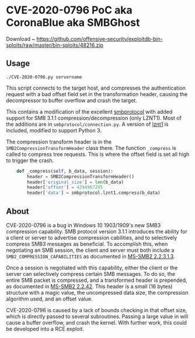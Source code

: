 # CVE-2020-0796 PoC aka CoronaBlue aka SMBGhost

Download ~ https://github.com/offensive-security/exploitdb-bin-sploits/raw/master/bin-sploits/48216.zip

## Usage

`./CVE-2020-0796.py servername`

This script connects to the target host, and compresses the authentication request with a bad offset field set in the transformation header, causing the decompressor to buffer overflow and crash the target.

This contains a modification of the excellent [smbprotocol](https://github.com/jborean93/smbprotocol) with added support for SMB 3.1.1 compression/decompression (only LZNT1). Most of the additions are in `smbprotocol/connection.py`. A version of [lznt1](https://github.com/you0708/lznt1) is included, modified to support Python 3.

The compression transform header is in the `SMB2CompressionTransformHeader` class there. The function `_compress` is called to compress tree requests. This is where the offset field is set all high to trigger the crash.

```python
    def _compress(self, b_data, session):
        header = SMB2CompressionTransformHeader()
        header['original_size'] = len(b_data)
        header['offset'] = 4294967295
        header['data'] = smbprotocol.lznt1.compress(b_data)
```

## About

CVE-2020-0796 is a bug in Windows 10 1903/1909's new SMB3 compression capability. SMB protocol version 3.1.1 introduces the ability for a client or server to advertise compression cabilities, and to selectively compress SMB3 messages as beneficial. To accomplish this, when negotiating an SMB session, the client and server must both include a `SMB2_COMPRESSION_CAPABILITIES` as documented in [MS-SMB2 2.2.3.1.3](https://docs.microsoft.com/en-us/openspecs/windows_protocols/ms-smb2/78e0c942-ab41-472b-b117-4a95ebe88271).

Once a session is negotiated with this capability, either the client or the server can selectively compress certain SMB messages. To do so, the entire SMB packet is compressed, and a transformed header is prepended, as documented in [MS-SMB2 2.2.42](https://docs.microsoft.com/en-us/openspecs/windows_protocols/ms-smb2/1d435f21-9a21-4f4c-828e-624a176cf2a0). This header is a small (16 bytes) structure with a magic value, the uncompressed data size, the compression algorithm used, and an offset value.

CVE-2020-0796 is caused by a lack of bounds checking in that offset size, which is directly passed to several subroutines. Passing a large value in will cause a buffer overflow, and crash the kernel. With further work, this could be developed into a RCE exploit.